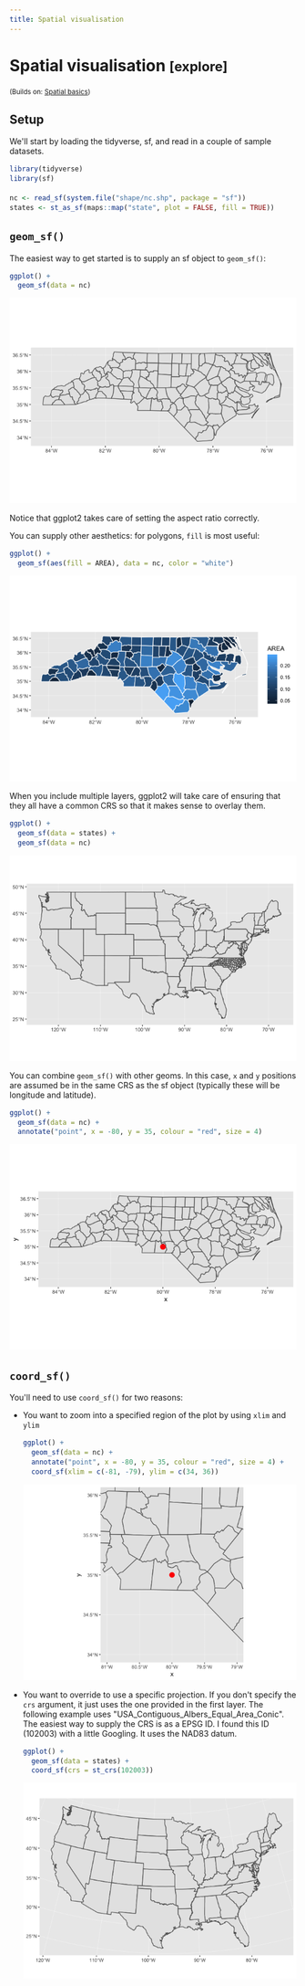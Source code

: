 ```yaml
---
title: Spatial visualisation
---
```


<!-- Generated automatically from spatial-vis.yml. Do not edit by hand -->

# Spatial visualisation <small class='explore'>[explore]</small>
<small>(Builds on: [Spatial basics](spatial-basics.md))</small>


Setup
-----

We'll start by loading the tidyverse, sf, and read in a couple of sample datasets.

``` r
library(tidyverse)
library(sf)

nc <- read_sf(system.file("shape/nc.shp", package = "sf"))
states <- st_as_sf(maps::map("state", plot = FALSE, fill = TRUE))
```

`geom_sf()`
-----------

The easiest way to get started is to supply an sf object to `geom_sf()`:

``` r
ggplot() +
  geom_sf(data = nc)
```

![](spatial-vis_files/figure-markdown_github/unnamed-chunk-2-1.png)

Notice that ggplot2 takes care of setting the aspect ratio correctly.

You can supply other aesthetics: for polygons, `fill` is most useful:

``` r
ggplot() +
  geom_sf(aes(fill = AREA), data = nc, color = "white")
```

![](spatial-vis_files/figure-markdown_github/unnamed-chunk-3-1.png)

When you include multiple layers, ggplot2 will take care of ensuring that they all have a common CRS so that it makes sense to overlay them.

``` r
ggplot() +
  geom_sf(data = states) + 
  geom_sf(data = nc)
```

![](spatial-vis_files/figure-markdown_github/unnamed-chunk-4-1.png)

You can combine `geom_sf()` with other geoms. In this case, `x` and `y` positions are assumed be in the same CRS as the sf object (typically these will be longitude and latitude).

``` r
ggplot() +
  geom_sf(data = nc) +
  annotate("point", x = -80, y = 35, colour = "red", size = 4)
```

![](spatial-vis_files/figure-markdown_github/unnamed-chunk-5-1.png)

`coord_sf()`
------------

You'll need to use `coord_sf()` for two reasons:

-   You want to zoom into a specified region of the plot by using `xlim` and `ylim`

    ``` r
    ggplot() +
      geom_sf(data = nc) +
      annotate("point", x = -80, y = 35, colour = "red", size = 4) + 
      coord_sf(xlim = c(-81, -79), ylim = c(34, 36))
    ```

    ![](spatial-vis_files/figure-markdown_github/unnamed-chunk-6-1.png)

-   You want to override to use a specific projection. If you don't specify the `crs` argument, it just uses the one provided in the first layer. The following example uses "USA\_Contiguous\_Albers\_Equal\_Area\_Conic". The easiest way to supply the CRS is as a EPSG ID. I found this ID (102003) with a little Googling. It uses the NAD83 datum.

    ``` r
    ggplot() +
      geom_sf(data = states) +
      coord_sf(crs = st_crs(102003))
    ```

    ![](spatial-vis_files/figure-markdown_github/unnamed-chunk-7-1.png)

